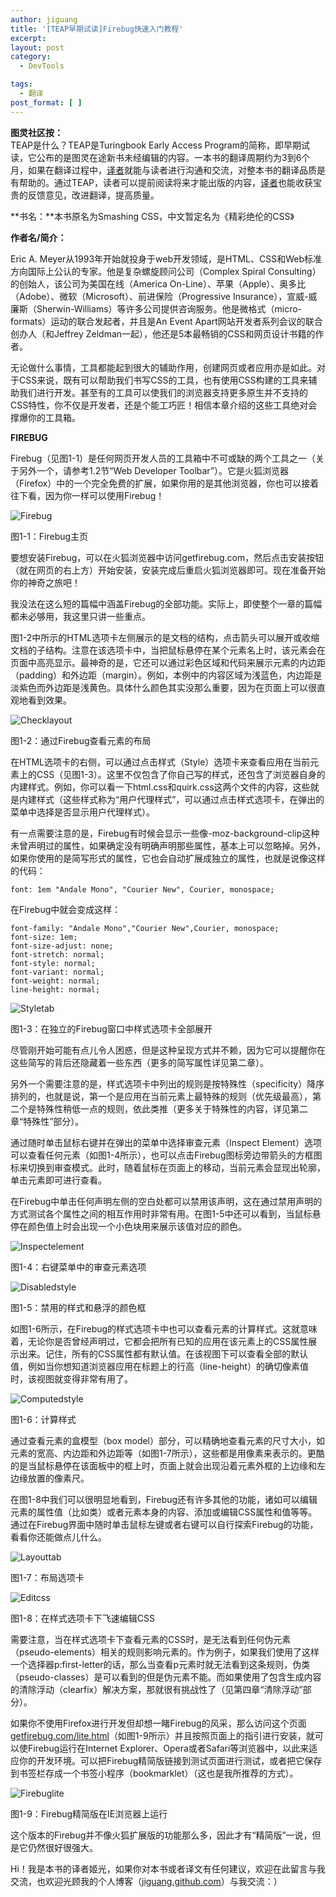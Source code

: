 ```yaml
---
author: jiguang
title: '[TEAP早期试读]Firebug快速入门教程'
excerpt:
layout: post
category:
  - DevTools

tags:
  - 翻译
post_format: [ ]
---
```

**图灵社区按：**  
TEAP是什么？TEAP是Turingbook Early Access Program的简称，即早期试读，它公布的是图灵在途新书未经编辑的内容。一本书的翻译周期约为3到6个月，如果在翻译过程中，[译者][1]就能与读者进行沟通和交流，对整本书的翻译品质是有帮助的。通过TEAP，读者可以提前阅读将来才能出版的内容，[译者][1]也能收获宝贵的反馈意见，改进翻译，提高质量。

**书名：**本书原名为Smashing CSS，中文暂定名为《精彩绝伦的CSS》

**作者名/简介：**

Eric A. Meyer从1993年开始就投身于web开发领域，是HTML、CSS和Web标准方向国际上公认的专家。他是复杂螺旋顾问公司（Complex Spiral Consulting）的创始人，该公司为美国在线（America On-Line）、苹果（Apple）、奥多比（Adobe）、微软（Microsoft）、前进保险（Progressive Insurance），宣威-威廉斯（Sherwin-Williams）等许多公司提供咨询服务。他是微格式（micro- formats）运动的联合发起者，并且是An Event Apart网站开发者系列会议的联合创办人（和Jeffrey Zeldman一起），他还是5本最畅销的CSS和网页设计书籍的作者。

无论做什么事情，工具都能起到很大的辅助作用，创建网页或者应用亦是如此。对于CSS来说，既有可以帮助我们书写CSS的工具，也有使用CSS构建的工具来辅助我们进行开发。甚至有的工具可以使我们的浏览器支持更多原生并不支持的CSS特性，你不仅是开发者，还是个能工巧匠！相信本章介绍的这些工具绝对会撑爆你的工具箱。

**FIREBUG**

Firebug（见图1-1）是任何网页开发人员的工具箱中不可或缺的两个工具之一（关于另外一个，请参考1.2节“Web Developer Toolbar”）。它是火狐浏览器（Firefox）中的一个完全免费的扩展，如果你用的是其他浏览器，你也可以接着往下看，因为你一样可以使用Firebug！

![Firebug][2]

图1-1：Firebug主页

要想安装Firebug，可以在火狐浏览器中访问getfirebug.com，然后点击安装按钮（就在网页的右上方）开始安装，安装完成后重启火狐浏览器即可。现在准备开始你的神奇之旅吧！

我没法在这么短的篇幅中涵盖Firebug的全部功能。实际上，即使整个一章的篇幅都未必够用，我这里只讲一些重点。

图1-2中所示的HTML选项卡左侧展示的是文档的结构，点击箭头可以展开或收缩文档的子结构。注意在该选项卡中，当把鼠标悬停在某个元素名上时，该元素会在页面中高亮显示。最神奇的是，它还可以通过彩色区域和代码来展示元素的内边距（padding）和外边距（margin）。例如，本例中的内容区域为浅蓝色，内边距是淡紫色而外边距是浅黄色。具体什么颜色其实没那么重要，因为在页面上可以很直观地看到效果。

![Checklayout][3]

图1-2：通过Firebug查看元素的布局

在HTML选项卡的右侧，可以通过点击样式（Style）选项卡来查看应用在当前元素上的CSS（见图1-3）。这里不仅包含了你自己写的样式，还包含了浏览器自身的内建样式。例如，你可以看一下html.css和quirk.css这两个文件的内容，这些就是内建样式（这些样式称为“用户代理样式”，可以通过点击样式选项卡，在弹出的菜单中选择是否显示用户代理样式）。

有一点需要注意的是，Firebug有时候会显示一些像-moz-background-clip这种未曾声明过的属性，如果确定没有明确声明那些属性，基本上可以忽略掉。另外，如果你使用的是简写形式的属性，它也会自动扩展成独立的属性，也就是说像这样的代码：

    font: 1em "Andale Mono", "Courier New", Courier, monospace;

在Firebug中就会变成这样：

    font-family: "Andale Mono","Courier New",Courier, monospace;
    font-size: 1em;
    font-size-adjust: none;
    font-stretch: normal;
    font-style: normal;
    font-variant: normal;
    font-weight: normal;
    line-height: normal;

![Styletab][4]

图1-3：在独立的Firebug窗口中样式选项卡全部展开

尽管刚开始可能有点儿令人困惑，但是这种呈现方式并不赖，因为它可以提醒你在这些简写的背后还隐藏着一些东西（更多的简写属性详见第二章）。

另外一个需要注意的是，样式选项卡中列出的规则是按特殊性（specificity）降序排列的，也就是说，第一个是应用在当前元素上最特殊的规则（优先级最高），第二个是特殊性稍低一点的规则，依此类推（更多关于特殊性的内容，详见第二章“特殊性”部分）。

通过随时单击鼠标右键并在弹出的菜单中选择审查元素（Inspect Element）选项可以查看任何元素（如图1-4所示），也可以点击Firebug图标旁边带箭头的方框图标来切换到审查模式。此时，随着鼠标在页面上的移动，当前元素会显现出轮廓，单击元素即可进行查看。

在Firebug中单击任何声明左侧的空白处都可以禁用该声明，这在通过禁用声明的方式测试各个属性之间的相互作用时非常有用。在图1-5中还可以看到，当鼠标悬停在颜色值上时会出现一个小色块用来展示该值对应的颜色。

![Inspectelement][5]

图1-4：右键菜单中的审查元素选项

![Disabledstyle][6]

图1-5：禁用的样式和悬浮的颜色框

如图1-6所示，在Firebug的样式选项卡中也可以查看元素的计算样式。这就意味着，无论你是否曾经声明过，它都会把所有已知的应用在该元素上的CSS属性展示出来。记住，所有的CSS属性都有默认值。在该视图下可以查看全部的默认值，例如当你想知道浏览器应用在标题上的行高（line-height）的确切像素值时，该视图就变得非常有用了。

![Computedstyle][7]

图1-6：计算样式

通过查看元素的盒模型（box model）部分，可以精确地查看元素的尺寸大小，如元素的宽高、内边距和外边距等（如图1-7所示），这些都是用像素来表示的。更酷的是当鼠标悬停在该面板中的框上时，页面上就会出现沿着元素外框的上边缘和左边缘放置的像素尺。

在图1-8中我们可以很明显地看到，Firebug还有许多其他的功能，诸如可以编辑元素的属性值（比如类）或者元素本身的内容、添加或编辑CSS属性和值等等。通过在Firebug界面中随时单击鼠标左键或者右键可以自行探索Firebug的功能，看看你还能做点儿什么。

![Layouttab][8]

图1-7：布局选项卡

![Editcss][9]

图1-8：在样式选项卡下飞速编辑CSS

需要注意，当在样式选项卡下查看元素的CSS时，是无法看到任何伪元素（pseudo-elements）相关的规则影响元素的。作为例子，如果我们使用了这样一个选择器p:first-letter的话，那么当查看p元素时就无法看到这条规则，伪类（pseudo-classes）是可以看到的但是伪元素不能。而如果使用了包含生成内容的清除浮动（clearfix）解决方案，那就很有挑战性了（见第四章“清除浮动”部分）。

如果你不使用Firefox进行开发但却想一睹Firebug的风采，那么访问这个页面[getfirebug.com/lite.html][10]（如图1-9所示）并且按照页面上的指引进行安装，就可以使Firebug运行在Internet Explorer、Opera或者Safari等浏览器中，以此来适应你的开发环境。可以把Firebug精简版链接到测试页面进行测试，或者把它保存到书签栏存成一个书签小程序（bookmarklet）（这也是我所推荐的方式）。

![Firebuglite][11]

图1-9：Firebug精简版在IE浏览器上运行

这个版本的Firebug并不像火狐扩展版的功能那么多，因此才有“精简版”一说，但是它仍然很好很强大。

Hi！我是本书的译者姬光，如果你对本书或者译文有任何建议，欢迎在此留言与我交流，也欢迎光顾我的个人博客（[jiguang.github.com][12]）与我交流：）

 [1]: http://jiguang.github.com "译者"
 [2]: http://jiguang.github.com/content/uploads/2012/02/firebug.png "firebug.png"
 [3]: http://jiguang.github.com/content/uploads/2012/02/checklayout.png "checklayout.png"
 [4]: http://jiguang.github.com/content/uploads/2012/02/styletab.png "styletab.png"
 [5]: http://jiguang.github.com/content/uploads/2012/02/inspectelement.png "inspectelement.png"
 [6]: http://jiguang.github.com/content/uploads/2012/02/disabledstyle.png "disabledstyle.png"
 [7]: http://jiguang.github.com/content/uploads/2012/02/computedstyle.png "computedstyle.png"
 [8]: http://jiguang.github.com/content/uploads/2012/02/layouttab.png "layouttab.png"
 [9]: http://jiguang.github.com/content/uploads/2012/02/editcss.png "editcss.png"
 [10]: http://getfirebug.com/lite.html
 [11]: http://jiguang.github.com/content/uploads/2012/02/firebuglite.png "firebuglite.png"
 [12]: http://jiguang.github.com "姬光的博客"